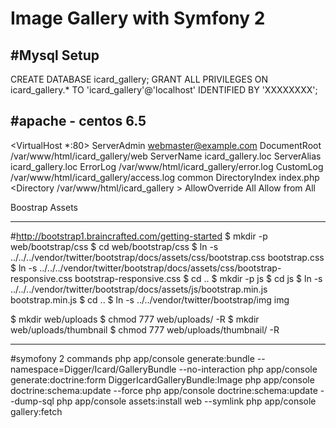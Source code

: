 Image Gallery with Symfony 2  
========================

#Mysql Setup
----------------------------------

CREATE DATABASE icard_gallery;
GRANT ALL PRIVILEGES ON  icard_gallery.* TO 'icard_gallery'@'localhost'  IDENTIFIED BY 'XXXXXXXX';

#apache - centos 6.5
----------------------------------

<VirtualHost *:80>
ServerAdmin webmaster@example.com
DocumentRoot /var/www/html/icard_gallery/web
ServerName  icard_gallery.loc
ServerAlias icard_gallery.loc
ErrorLog  /var/www/html/icard_gallery/error.log
CustomLog /var/www/html/icard_gallery/access.log common
DirectoryIndex index.php
<Directory  /var/www/html/icard_gallery  >
AllowOverride All
Allow from All
</Directory>
</VirtualHost>


Boostrap Assets

----------------------------------
#http://bootstrap1.braincrafted.com/getting-started
$ mkdir -p web/bootstrap/css
$ cd web/bootstrap/css
$ ln -s ../../../vendor/twitter/bootstrap/docs/assets/css/bootstrap.css bootstrap.css
$ ln -s ../../../vendor/twitter/bootstrap/docs/assets/css/bootstrap-responsive.css bootstrap-responsive.css
$ cd ..
$ mkdir -p js
$ cd js
$ ln -s ../../../vendor/twitter/bootstrap/docs/assets/js/bootstrap.min.js bootstrap.min.js
$ cd ..
$ ln -s ../../vendor/twitter/bootstrap/img img

$ mkdir web/uploads
$ chmod 777 web/uploads/ -R
$ mkdir web/uploads/thumbnail
$ chmod 777  web/uploads/thumbnail/ -R

----------------------------------
#symofony 2 commands
php app/console generate:bundle --namespace=Digger/Icard/GalleryBundle --no-interaction
php app/console generate:doctrine:form DiggerIcardGalleryBundle:Image
php app/console doctrine:schema:update --force
php app/console doctrine:schema:update --dump-sql
php app/console assets:install web --symlink
php app/console gallery:fetch

